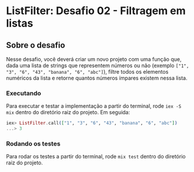 # ListFilter: Desafio 02 - Filtragem em listas

## Sobre o desafio

Nesse desafio, você deverá criar um novo projeto com uma função que, dada uma lista de strings que representem números ou não (exemplo `["1", "3", "6", "43", "banana", "6", "abc"]`), filtre todos os elementos numéricos da lista e retorne quantos números ímpares existem nessa lista.

### Executando

Para executar e testar a implementação a partir do terminal, rode `iex -S mix` dentro do diretório raiz do projeto. Em seguida:

```elixir
iex> ListFilter.call(["1", "3", "6", "43", "banana", "6", "abc"])
...> 3
```

### Rodando os testes

Para rodar os testes a partir do terminal, rode `mix test` dentro do diretório raiz do projeto.